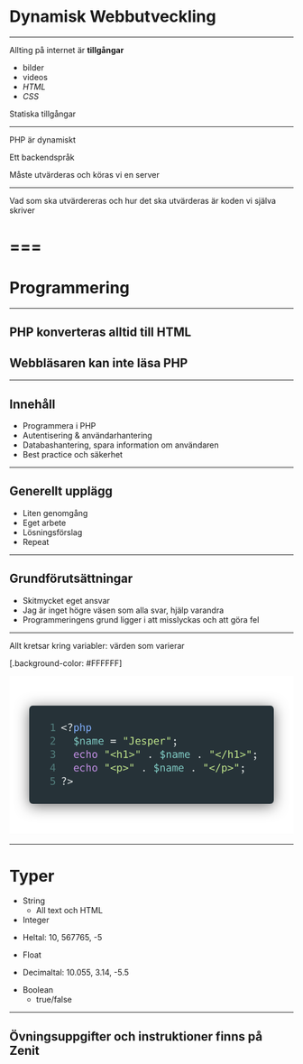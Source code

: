 # Dynamisk Webbutveckling

---

Allting på internet är **tillgångar**

* bilder
* videos
* _HTML_
* _CSS_

Statiska tillgångar

---

PHP är dynamiskt

Ett backendspråk

Måste utvärderas och köras vi en server

---

Vad som ska utvärdereras och hur det ska utvärderas är koden vi själva skriver

# ===

# Programmering

---

## PHP konverteras alltid till HTML

## Webbläsaren kan inte läsa PHP

---

## Innehåll
* Programmera i PHP
* Autentisering & användarhantering
* Databashantering, spara information om användaren
* Best practice och säkerhet

---

## Generellt upplägg

* Liten genomgång
* Eget arbete
* Lösningsförslag
* Repeat

---

## Grundförutsättningar

* Skitmycket eget ansvar
* Jag är inget högre väsen som alla svar, hjälp varandra
* Programmeringens grund ligger i att misslyckas och att göra fel

---

Allt kretsar kring variabler: värden som varierar

[.background-color: #FFFFFF]

![inline](images/variables.png)

---

# Typer

* String
  - All text och HTML
* Integer
 - Heltal: 10, 567765, -5
* Float
 - Decimaltal: 10.055, 3.14, -5.5
* Boolean
  - true/false

---

## Övningsuppgifter och instruktioner finns på Zenit